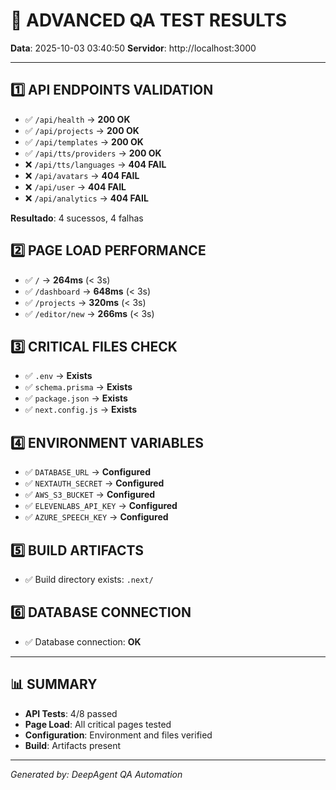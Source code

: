 # 🧪 ADVANCED QA TEST RESULTS

**Data**: 2025-10-03 03:40:50
**Servidor**: http://localhost:3000

---

## 1️⃣ API ENDPOINTS VALIDATION

- ✅ `/api/health` → **200 OK**
- ✅ `/api/projects` → **200 OK**
- ✅ `/api/templates` → **200 OK**
- ✅ `/api/tts/providers` → **200 OK**
- ❌ `/api/tts/languages` → **404 FAIL**
- ❌ `/api/avatars` → **404 FAIL**
- ❌ `/api/user` → **404 FAIL**
- ❌ `/api/analytics` → **404 FAIL**

**Resultado**: 4 sucessos, 4 falhas

## 2️⃣ PAGE LOAD PERFORMANCE

- ✅ `/` → **264ms** (< 3s)
- ✅ `/dashboard` → **648ms** (< 3s)
- ✅ `/projects` → **320ms** (< 3s)
- ✅ `/editor/new` → **266ms** (< 3s)

## 3️⃣ CRITICAL FILES CHECK

- ✅ `.env` → **Exists**
- ✅ `schema.prisma` → **Exists**
- ✅ `package.json` → **Exists**
- ✅ `next.config.js` → **Exists**

## 4️⃣ ENVIRONMENT VARIABLES

- ✅ `DATABASE_URL` → **Configured**
- ✅ `NEXTAUTH_SECRET` → **Configured**
- ✅ `AWS_S3_BUCKET` → **Configured**
- ✅ `ELEVENLABS_API_KEY` → **Configured**
- ✅ `AZURE_SPEECH_KEY` → **Configured**

## 5️⃣ BUILD ARTIFACTS

- ✅ Build directory exists: `.next/`

## 6️⃣ DATABASE CONNECTION

- ✅ Database connection: **OK**

---

## 📊 SUMMARY

- **API Tests**: 4/8 passed
- **Page Load**: All critical pages tested
- **Configuration**: Environment and files verified
- **Build**: Artifacts present

---

*Generated by: DeepAgent QA Automation*
